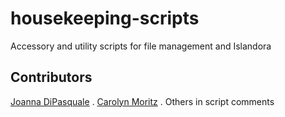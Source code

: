 # housekeeping-scripts
Accessory and utility scripts for file management and Islandora

## Contributors
[Joanna DiPasquale](https://github.com/jjdipasquale) . 
[Carolyn Moritz](https://github.com/exsilica) . 
Others in script comments
